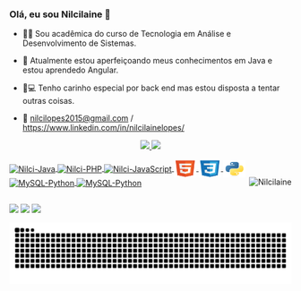 ### Olá, eu sou Nilcilaine 👋


- 👩‍🎓 Sou acadêmica do curso de Tecnologia em Análise e Desenvolvimento de Sistemas.
- 🌸 Atualmente estou aperfeiçoando meus conhecimentos em Java e estou aprendedo Angular. 
- 🖤💻 Tenho carinho especial por back end mas estou disposta a tentar outras coisas.

- 📩 nilcilopes2015@gmail.com / https://www.linkedin.com/in/nilcilainelopes/ 

<div align="center">
  <a href="https://github.com/NilcilaineLopes">
  <img height="180em" src="https://github-readme-stats.vercel.app/api?username=NilcilaineLopes&show_icons=true&theme=dracula&include_all_commits=true&count_private=true"/>
  <img height="180em" src="https://github-readme-stats.vercel.app/api/top-langs/?username=NilcilaineLopes&layout=compact&langs_count=7&theme=dracula"/>
</div>

<div style="display: inline_block"><br>
  <img align="center" alt="Nilci-Java" height="30" width="40" src="https://cdn.jsdelivr.net/gh/devicons/devicon/icons/java/java-plain-wordmark.svg">
  <img align="center" alt="Nilci-PHP" height="30" width="40" src="https://cdn.jsdelivr.net/gh/devicons/devicon/icons/php/php-plain.svg">
  <img align="center" alt="Nilci-JavaScript" height="30" width="40" src="https://cdn.jsdelivr.net/gh/devicons/devicon/icons/javascript/javascript-original.svg">
  <img align="center" alt="Nilci-HTML" height="30" width="40" src="https://raw.githubusercontent.com/devicons/devicon/master/icons/html5/html5-original.svg">
  <img align="center" alt="Nilci-CSS" height="30" width="40" src="https://raw.githubusercontent.com/devicons/devicon/master/icons/css3/css3-original.svg">
  <img align="center" alt="Nilci-Python" height="30" width="40" src="https://raw.githubusercontent.com/devicons/devicon/master/icons/python/python-original.svg">
  <img align="center" alt="MySQL-Python" height="30" width="40" src="https://cdn.jsdelivr.net/gh/devicons/devicon/icons/mysql/mysql-original.svg">
  <img align="center" alt="MySQL-Python" height="30" width="40" src="https://cdn.jsdelivr.net/gh/devicons/devicon/icons/spring/spring-plain-wordmark.svg">
  <img align="right" alt="Nilcilaine" src="https://i.picasion.com/pic91/71d8b133bf36fe98b04aa49d1dbcec7e.gif">
</div>
  
  ##

<div> 
  <a href="https://www.instagram.com/nilci_lopes/" target="_blank"><img src="https://img.shields.io/badge/-Instagram-%23E4405F?style=for-the-badge&logo=instagram&logoColor=white"   target="_blank"></a>
 </a> 
  <a href = "mailto:nilci.ifnmg@gmail.com"><img src="https://img.shields.io/badge/-Gmail-%23333?style=for-the-badge&logo=gmail&logoColor=white" target="_blank"></a>
  <a href="https://www.linkedin.com/in/nilcilainelopes/" target="_blank"><img src="https://img.shields.io/badge/-LinkedIn-%230077B5?style=for-the-badge&logo=linkedin&logoColor=white" target="_blank"></a> 
 
  ![Snake animation](https://github.com/NilcilaineLopes/NilcilaineLopes/blob/output/github-contribution-grid-snake.svg)
 
</div>
